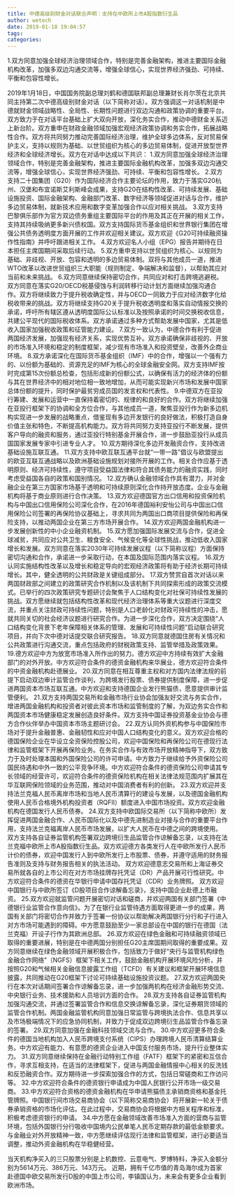```yaml
---
title: 中德高级别财金对话联合声明：支持在中欧所上市A股指数衍生品
author: wetech
date: 2019-01-18 19:04:57
tags: 
categories: 
---
```

1.双方同意加强全球经济治理领域合作，特别是完善金融架构，推进主要国际金融机构改革，加强多双边沟通交流等，增强全球信心，实现世界经济强劲、可持续、平衡和包容性增长。
<!-- more -->
2019年1月18日，中国国务院副总理刘鹤和德国联邦副总理兼财长肖尔茨在北京共同主持第二次中德高级别财金对话（以下简称对话）。双方强调这一对话机制是中德就财金领域战略性、全局性、长期性问题进行双边沟通和政策协调的重要平台。双方致力于在对话平台基础上扩大双向开放，深化务实合作，推动中德财金关系迈上新台阶。双方重申在财政金融领域加强宏观经济政策协调和务实合作，拓展战略性合作。双方将共同努力推动完善国际经济治理，维护全球多边体系，反对贸易保护主义，支持以规则为基础、以世贸组织为核心的多边贸易体制，促进开放型世界经济和全球经济增长。双方在对话中达成以下共识：
1.双方同意加强全球经济治理领域合作，特别是完善金融架构，推进主要国际金融机构改革，加强多双边沟通交流等，增强全球信心，实现世界经济强劲、可持续、平衡和包容性增长。
2.双方支持二十国集团（G20）作为国际经济合作主要论坛的作用，致力于落实G20杭州、汉堡和布宜诺斯艾利斯峰会成果，支持G20在结构性改革、可持续发展、基础设施投资、国际金融架构、金融部门改革、数字经济等领域促进对话与合作，维护多边贸易体制，就新技术应用和数字变革加强合作以应对相关挑战。
3.双方支持巴黎俱乐部作为官方双边债务重组主要国际平台的作用及其正在开展的相关工作，支持其持续吸纳更多新兴债权国。双方支持国际货币基金组织和世界银行集团在增强公共债务透明度方面开展的工作并欢迎相关建议。双方欢迎《G20可持续融资操作性指南》并呼吁跟进相关工作。
4.双方欢迎名人小组（EPG）报告并期待在日本担任主席国期间采取后续行动。
5.双方重申支持以世贸组织为核心、以规则为基础、非歧视、开放、包容和透明的多边贸易体制。双将与其他成员一道，推进WTO改革以改进世贸组织三大职能（规则制定、争端解决和监督），以帮助其应对当前和未来挑战。
6.双方同意继续保持密切合作，共同应对和打击跨境逃避税。双方同意在落实G20/OECD税基侵蚀与利润转移行动计划方面继续加强沟通合作。双方将继续致力于提升税收确定性，并与OECD一同致力于应对经济数字化给税收带来的挑战。双方将继续支持G20关于提升税收透明度和落实自动情报交换的承诺，呼吁所有辖区遵从透明度国际公认标准以及按照承诺的时间交换税收信息，共建公平现代的国际税收体系。双方承诺通过多种方式帮助发展中国家，尤其是低收入国家加强税收政策和征管能力建设。
7.双方一致认为，中德合作有利于促进两国经济发展，加强现有经济关系，实现优势互补。双方承诺确保非歧视的、开放的市场准入环境和稳定的制度框架，减少现有市场准入和投资壁垒，改善外企商业环境。
8.双方承诺深化在国际货币基金组织（IMF）中的合作，增强以一个强有力的、以份额为基础的、资源充足的IMF为核心的全球金融安全网。双方支持IMF按时完成第15次份额总检查，包括形成新的份额公式，以确保有活力的经济体的份额与其在世界经济中的相对地位相一致地增加，从而可能实现新兴市场和发展中国家总体份额的提升，同时保护最贫穷成员国的发言权和代表性。
9.中德双方在亚投行筹建、发展和运营中一直保持着密切的、规律的和良好的合作。双方将继续加强在亚投行框架下的协调和全方位合作，与其他成员一道，聚焦亚投行作为新多边机构实现进一步发展的战略重点，借鉴现有多边开发银行的良好做法，积极打造自身价值主张和特色，不断提高机构能力。双方将共同努力支持亚投行不断发展，提供客户导向的融资和服务，通过亚投行特别基金开展合作，进一步鼓励亚投行从成员国国家发展专家中引进专业人才。
10.双方期待深化多边开发融资合作，支持改进基础设施互联互通。
11.双方支持中欧互联互通平台就“一带一路”倡议与欧盟提出的欧亚互联互通战略以及欧洲基础设施规划对接所开展的工作。相关合作应基于透明原则、经济可持续性，遵守项目受益国法律和符合其债务能力的融资实践，同时考虑受益国各自的政策和国别情况。
12.双方确认金融领域合作具有潜力，并对金融企业在第三方国家市场基于透明和可持续原则深化合作持开放态度。企业与金融机构将基于商业原则进行合作决策。
13.双方欢迎德国官方出口信用和投资保险机构与中国出口信用保险公司深化合作，在2016年德国裕利安怡公司与中国出口信用保险公司签署的再保险协议基础上，寻求共同为两国出口商项目提供保险和再保险支持，以推动两国企业在第三方市场开展合作。
14.双方欢迎两国金融机构进一步发展创新性的中小企业融资机制。
15.双方愿加强国际发展交流与合作，促进全球减贫，共同应对公共卫生、粮食安全、气候变化等全球性挑战，推动低收入国家增长和发展。双方同意在落实2030年可持续发展议程（以下简称议程）方面保持密切沟通和合作，承诺进一步采取行动，在本国及国际范围内落实议程。
16.双方认同实施结构性改革以及增长和稳定导向的宏观经济政策将有助于经济长期可持续增长。其中，健全透明的公共财政是关键组成部分。
17.双方赞赏自首次对话以来两国财政部之间建立的政策研究合作机制以及该机制下共同探索形成的政策交流模式。已举行的四次政策研究专题研讨会聚焦于人口结构变化对社保可持续性发展的挑战。双方愿继续就包括结构性改革和现代经济治理体系等重大议题进行深度交流，并重点关注财政可持续性问题，特别是人口老龄化对财政可持续性的冲击，愿就共同关切的社会经济议题进行研究合作。为进一步深化合作，双方决定围绕“人口结构变化背景下老年保障相关体系的管理、发展和可持续性问题”启动联合研究项目，并向下次中德对话提交联合研究报告。
18.双方同意就德国住房有关情况和公共政策进行沟通交流，重点包括政府的财税政策支持、监管举措及政策效果。
19.德方欢迎中方为放宽市场准入所作出的努力。德方欢迎中方持续有效扩大金融部门的对外开放。中方欢迎符合条件的德资金融机构来华展业，德方欢迎符合条件的中资金融机构赴德展业。
20.双方同意在相互尊重主权和对方国内法律法规的前提下启动双边审计监管合作谈判，为跨境发行股票、债券提供制度保障，进一步促进两国资本市场互联互通。中方欢迎和支持德国企业发行熊猫债，愿意提供审计监管便利。
21.双方支持两国交易所和金融市场行业协会加强友好交流与务实合作，增进两国金融机构和投资者对彼此资本市场和监管制度的了解，为双边务实合作和两国资本市场健康稳定发展创造良好条件。双方支持中国证券投资基金业协会与德方合作伙伴举办中国资本市场主题研讨会。
22.双方认同外资机构参与中国保险市场对于提升金融普惠、金融韧性和应对中国人口结构变化的意义。双方欢迎合格的德国保险企业在华设立全资保险控股公司，欢迎中国保险和再保险公司在德现行法律和监管框架下开展再保险业务。在务实合作与有效市场开放精神指导下，双方致力于及时处理本国和外国保险公司的许可申请。中方致力于继续给予外资保险公司国民待遇和中外一致的公平竞争环境。中方欢迎符合条件的德资保险公司申请其专长领域的经营许可，欢迎符合条件的德资保险机构在相关法律法规范围内扩展其在华互联网保险领域的业务范围，推动对中国消费者有利的创新。
23.双方欢迎并支持法兰克福人民币离岸市场和当地人民币清算行的建设与发展，以及德国金融机构使用人民币合格境外机构投资者（RQFII）额度进入中国市场投资。双方欢迎金融机构在德国发行人民币债券。
24.双方支持中欧国际交易所（以下简称中欧所）发挥促进两国金融合作、人民币国际化以及中德先进制造业对接与合作的重要平台作用，支持法兰克福离岸人民币市场发展，以扩大人民币在中德之间的跨境使用。
双方支持各自证券监管机构签署双边跨境衍生品监管合作谅解备忘录，以支持在法兰克福中欧所上市A股指数衍生品。双方欢迎德方各类发行人在中欧所发行人民币计价的债券，欢迎中国发行人到中欧所发行上市股票、债券，并遵守适用的财务报告准则及支持与财务报告相关的执法活动。
双方欢迎德意志交易所和上海证券交易所就各自的上市公司在对方市场挂牌存托凭证（DR）产品开展可行性研究。中方欢迎符合条件的德资在华银行申请中国存托凭证（CDR）业务牌照。
双方欢迎中国银行与中欧所签订《D股项目合作谅解备忘录》，支持中国企业赴德上市融资。
25.双方欢迎就监管问题开展密切对话和磋商，并欢迎两国有关部门签署《中德银行业监管合作意向信》。为了在银行业监管待遇方面取得更进一步的成果，两国有关部门将密切合作并致力于签署一份协议以帮助解决两国银行分行和子行进入对方市场可能遇到的障碍。中方愿意鼓励至少一家总部设在中国的银行在德国（法兰克福）开设子行作为其欧洲总部。
26.双方欢迎在绿色金融和可持续融资领域已取得的重要进展，特别是在中德两国分别担任G20主席国期间取得的重要成果。双方同意继续在绿色金融领域开展积极合作，包括致力于做好“央行与监管机构绿色金融合作网络”（NGFS）框架下相关工作，鼓励金融机构开展环境风险分析，并按照G20和气候相关金融信息披露工作组（TCFD）有关建议和框架开展环境信息披露，共同推动在G20框架下讨论可持续基础设施投资议题。
27.双方欢迎两国央行在本次对话期间签署合作谅解备忘录，进一步加强两机构在经济金融形势交流、中央银行业务、技术援助和人员培训方面的合作。
28.双方支持各自证券监管机构加强沟通交流，并通过签署监管合作和信息交换谅解备忘录，深化证券期货领域的监管合作机制。两国金融监管机构同意加强日常监管与跨境执法合作、信息共享以及市场极端情况下的应急协同机制，并致力于促成双边跨境衍生品监管合作备忘录的签署。
29.双方同意加强在金融科技领域交流与合作。
30.中方欢迎更多符合条件的德国当地机构加入人民币跨境支付系统（CIPS）办理跨境人民币清算结算业务。中方欢迎有能力、有意愿的德资企业进入中国支付服务市场，提升行业整体实力。
31.双方同意继续保持在金融行动特别工作组（FATF）框架下的紧密和互信合作，寻求互相支持，在适当的法律框架下，促进与两国金融情报中心相关的反洗钱和反恐融资合作。双方期待进一步探索加强合作的方式，包括日常磋商和工作访问等。
32.中方欢迎符合条件的德资银行申请成为中国人民银行公开市场一级交易商。
33.中方欢迎符合资格的德资金融机构在华申请熊猫债主承销商资格和基金托管牌照。中国银行间市场交易商协会（以下简称交易商协会）将开展新一轮关于债券承销资格的市场化评估。在此过程中，交易商协会将根据中方相关程序和标准，积极考虑德资银行的申请。
34.中方愿在金融领域改善市场准入方面的营商与监管环境，包括外国银行分行吸收中国境内公民单笔人民币定期存款的最低金额要求。与金融业对外开放精神一致，中方愿继续评估现行法律和监管框架，进行必要适当调整，推动外资金融机构在华稳健经营。
 
 
当天机构净买入的三只股票分别是上机数控、云意电气、罗博特科，净买入金额分别为5614万元、386万元、143万元。
近期，拥有千亿市值的青岛海尔成为首家赴德国中欧交易所发行D股的中国上市公司，李镇国认为，未来会有更多企业看到欧洲市场。
